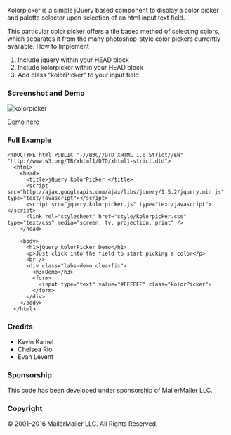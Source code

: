 Kolorpicker is a simple jQuery based component to display a color picker and palette selector upon selection of an html input text field.

This particular color picker offers a tile based method of selecting colors, which separates it from the many photoshop-style color pickers currently available.
How to Implement

1. Include jquery within your HEAD block
2. Include kolorpicker within your HEAD block
3. Add class "kolorPicker" to your input field 

### Screenshot and Demo ###

![kolorpicker](http://kamelkev.github.io/images/labs/picker.jpg)

[Demo here](http://kamelkev.github.io/kolorpicker/)

### Full Example ###

    <!DOCTYPE html PUBLIC "-//W3C//DTD XHTML 1.0 Strict//EN" "http://www.w3.org/TR/xhtml1/DTD/xhtml1-strict.dtd">
      <html>
        <head>
          <title>jQuery kolorPicker </title>
          <script src="http://ajax.googleapis.com/ajax/libs/jquery/1.5.2/jquery.min.js" type="text/javascript"></script>
          <script src="jquery.kolorpicker.js" type="text/javascript"></script>
          <link rel="stylesheet" href="style/kolorpicker.css" type="text/css" media="screen, tv, projection, print" />
        </head>

        <body>
          <h1>jQuery kolorPicker Demo</h1>
          <p>Just click into the field to start picking a color</p>
          <br />
          <div class="labs-demo clearfix">
            <h3>Demo</h3>
            <form>
              <input type="text" value="#FFFFFF" class="kolorPicker">
            </form>
          </div>
        </body>
      </html>

### Credits ###

- Kevin Kamel
- Chelsea Rio
- Evan Levent 

### Sponsorship ###

This code has been developed under sponsorship of MailerMailer LLC.

### Copyright ###

© 2001–2016 MailerMailer LLC. All Rights Reserved.
